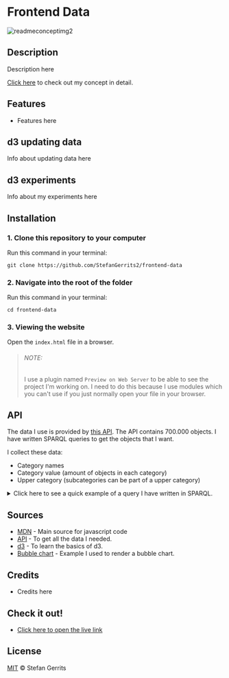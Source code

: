 # Frontend Data

![readmeconceptimg2](https://user-images.githubusercontent.com/45566396/68893729-08710e00-0726-11ea-9b66-7eb2583f53a3.png)

## Description

Description here

[Click here](https://github.com/StefanGerrits2/functional-programming/wiki/1.3-Gekozen-concept) to check out my concept in detail.

## Features

* Features here

## d3 updating data
Info about updating data here

## d3 experiments
Info about my experiments here

## Installation

### 1. Clone this repository to your computer
Run this command in your terminal:

`git clone https://github.com/StefanGerrits2/frontend-data`
### 2. Navigate into the root of the folder
Run this command in your terminal:

`cd frontend-data`

### 3. Viewing the website
Open the `index.html` file in a browser.

>
> ###### NOTE:
> I use a plugin named `Preview on Web Server` to be able to see the project I'm working on. I need to do this because I use modules which you can't use if you just normally open your file in your browser.

## API

The data I use is provided by [this API](https://data.netwerkdigitaalerfgoed.nl/). The API contains 700.000 objects. I have written SPARQL queries to get the objects that I want. 

I collect these data:
* Category names
* Category value (amount of objects in each category)
* Upper category (subcategories can be part of a upper category)

<details>
<summary>Click here to see a quick example of a query I have written in SPARQL.</summary>
<br>


</details>

## Sources

* [MDN](https://developer.mozilla.org/nl/) - Main source for javascript code
* [API](https://data.netwerkdigitaalerfgoed.nl/) - To get all the data I needed.
* [d3](https://d3js.org/) - To learn the basics of d3.
* [Bubble chart](https://observablehq.com/@d3/bubble-chart) - Example I used to render a bubble chart.

## Credits

* Credits here

## Check it out!

* [Click here to open the live link](https://stefangerrits2.github.io/frontend-data/)

## License

[MIT](https://github.com/StefanGerrits2/Frontend-Applications/blob/master/LICENSE.txt) © Stefan Gerrits
